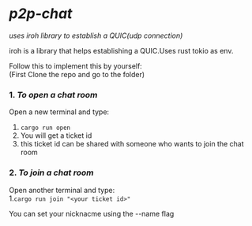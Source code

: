 # ***p2p-chat***
*uses iroh library to establish a QUIC(udp connection)*

iroh is a library that helps establishing a QUIC.Uses rust tokio as env.

Follow this to implement this by yourself:  
(First Clone the repo and go to the folder)
### 1. _To open a chat room_
Open a new terminal and type:
 1. ```cargo run open```
 2. You will get a ticket id
 3. this ticket id can be shared with someone who wants to join the chat room

### 2. _To join a chat room_
Open another terminal and type:  
 1.```cargo run join "<your ticket id>"```

You can set your nicknacme using the --name <NAME> flag

